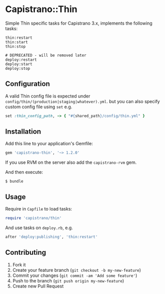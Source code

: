 # Capistrano::Thin

Simple Thin specific tasks for Capistrano 3.x, implements the following tasks:

```
thin:restart
thin:start
thin:stop

# DEPRECATED - will be removed later
deploy:restart
deploy:start
deploy:stop
```

## Configuration

A valid Thin config file is expected under
`config/thin/(production|staging|whatever).yml`.
but you can also specify custom config file using `set` e.g.

```ruby
set :thin_config_path, -> { "#{shared_path}/config/thin.yml" }
```

## Installation

Add this line to your application's Gemfile:

```ruby
gem 'capistrano-thin', '~> 1.2.0'
```

If you use RVM on the server also add the `capistrano-rvm` gem.

And then execute:

    $ bundle

## Usage

Require in `Capfile` to load tasks:

```ruby
require 'capistrano/thin'
```

And use tasks on `deploy.rb`, e.g.

```ruby
after 'deploy:publishing', 'thin:restart'
```

## Contributing

1. Fork it
2. Create your feature branch (`git checkout -b my-new-feature`)
3. Commit your changes (`git commit -am 'Add some feature'`)
4. Push to the branch (`git push origin my-new-feature`)
5. Create new Pull Request
